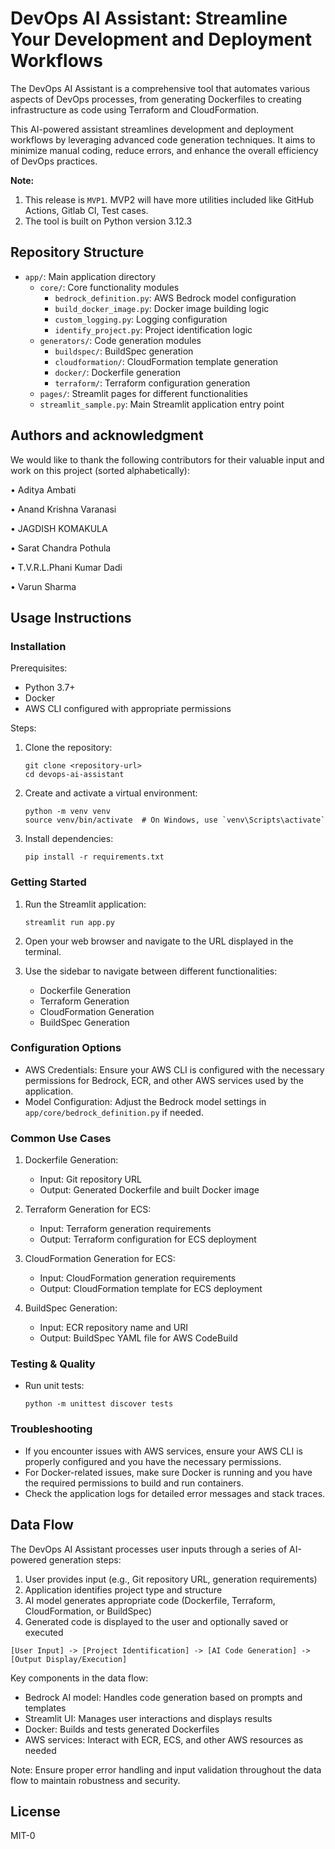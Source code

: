 # DevOps AI Assistant: Streamline Your Development and Deployment Workflows

The DevOps AI Assistant is a comprehensive tool that automates various aspects of DevOps processes, from generating Dockerfiles to creating infrastructure as code using Terraform and CloudFormation.

This AI-powered assistant streamlines development and deployment workflows by leveraging advanced code generation techniques. It aims to minimize manual coding, reduce errors, and enhance the overall efficiency of DevOps practices.

**Note:** 

1. This release is `MVP1`. MVP2 will have more utilities included like GitHub Actions, Gitlab CI, Test cases.
2. The tool is built on Python version 3.12.3

## Repository Structure

- `app/`: Main application directory
  - `core/`: Core functionality modules
    - `bedrock_definition.py`: AWS Bedrock model configuration
    - `build_docker_image.py`: Docker image building logic
    - `custom_logging.py`: Logging configuration
    - `identify_project.py`: Project identification logic
  - `generators/`: Code generation modules
    - `buildspec/`: BuildSpec generation
    - `cloudformation/`: CloudFormation template generation
    - `docker/`: Dockerfile generation
    - `terraform/`: Terraform configuration generation
  - `pages/`: Streamlit pages for different functionalities
  - `streamlit_sample.py`: Main Streamlit application entry point

## Authors and acknowledgment
We would like to thank the following contributors for their valuable input and work on this project (sorted alphabetically):

• Aditya Ambati 

• Anand Krishna Varanasi 

• JAGDISH KOMAKULA 

• Sarat Chandra Pothula 

• T.V.R.L.Phani Kumar Dadi 

• Varun Sharma


## Usage Instructions

### Installation

Prerequisites:
- Python 3.7+
- Docker
- AWS CLI configured with appropriate permissions

Steps:
1. Clone the repository:
   ```
   git clone <repository-url>
   cd devops-ai-assistant
   ```
2. Create and activate a virtual environment:
   ```
   python -m venv venv
   source venv/bin/activate  # On Windows, use `venv\Scripts\activate`
   ```
3. Install dependencies:
   ```
   pip install -r requirements.txt
   ```

### Getting Started

1. Run the Streamlit application:
   ```
   streamlit run app.py
   ```
2. Open your web browser and navigate to the URL displayed in the terminal.

3. Use the sidebar to navigate between different functionalities:
   - Dockerfile Generation
   - Terraform Generation
   - CloudFormation Generation
   - BuildSpec Generation

### Configuration Options

- AWS Credentials: Ensure your AWS CLI is configured with the necessary permissions for Bedrock, ECR, and other AWS services used by the application.
- Model Configuration: Adjust the Bedrock model settings in `app/core/bedrock_definition.py` if needed.

### Common Use Cases

1. Dockerfile Generation:
   - Input: Git repository URL
   - Output: Generated Dockerfile and built Docker image

2. Terraform Generation for ECS:
   - Input: Terraform generation requirements
   - Output: Terraform configuration for ECS deployment

3. CloudFormation Generation for ECS:
   - Input: CloudFormation generation requirements
   - Output: CloudFormation template for ECS deployment

4. BuildSpec Generation:
   - Input: ECR repository name and URI
   - Output: BuildSpec YAML file for AWS CodeBuild

### Testing & Quality

- Run unit tests:
  ```
  python -m unittest discover tests
  ```

### Troubleshooting

- If you encounter issues with AWS services, ensure your AWS CLI is properly configured and you have the necessary permissions.
- For Docker-related issues, make sure Docker is running and you have the required permissions to build and run containers.
- Check the application logs for detailed error messages and stack traces.

## Data Flow

The DevOps AI Assistant processes user inputs through a series of AI-powered generation steps:

1. User provides input (e.g., Git repository URL, generation requirements)
2. Application identifies project type and structure
3. AI model generates appropriate code (Dockerfile, Terraform, CloudFormation, or BuildSpec)
4. Generated code is displayed to the user and optionally saved or executed

```
[User Input] -> [Project Identification] -> [AI Code Generation] -> [Output Display/Execution]
```

Key components in the data flow:
- Bedrock AI model: Handles code generation based on prompts and templates
- Streamlit UI: Manages user interactions and displays results
- Docker: Builds and tests generated Dockerfiles
- AWS services: Interact with ECR, ECS, and other AWS resources as needed

Note: Ensure proper error handling and input validation throughout the data flow to maintain robustness and security.

## License
MIT-0
